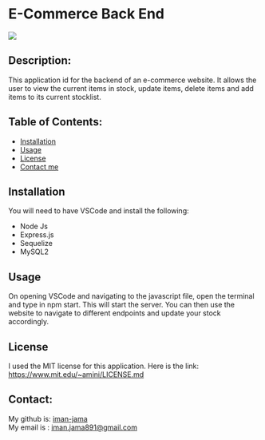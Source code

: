 # E-Commerce Back End

 
  <a href="https://www.mit.edu/~amini/LICENSE.md" alt="MIT License">
      <img src="https://img.shields.io/bower/l/css" /></a>
  

  ## Description:
  This application id for the backend of an e-commerce website. It allows the user to view the current items in stock, update items, delete items and add items to its current stocklist.
  
  
  ## Table of Contents:
  
  - [Installation](#installation)
  - [Usage](#usage)
  - [License](#license)
  - [Contact me](#contact)
  
  ## Installation
  You will need to have VSCode and install the following:
  - Node Js
  - Express.js
  - Sequelize
  - MySQL2
  
  
  
  ## Usage
  On opening VSCode and navigating to the javascript file, open the terminal and type in npm start. This will start the server. You can then use the website to navigate to different endpoints and update your stock accordingly.
      
  
  ## License
  I used the MIT license for this application. Here is the link: https://www.mit.edu/~amini/LICENSE.md 

  
  ## Contact:
  My github is: [iman-jama](https://github.com/iman-jama) <br>
  My email is : iman.jama891@gmail.com